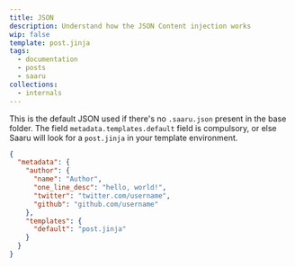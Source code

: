 ```yaml
---
title: JSON
description: Understand how the JSON Content injection works
wip: false
template: post.jinja
tags:
  - documentation
  - posts
  - saaru
collections:
  - internals
---
```


This is the default JSON used if there's no `.saaru.json` present in the base folder. The field `metadata.templates.default` field is compulsory, or else Saaru will look for a `post.jinja` in your template environment.

```json
{
  "metadata": {
    "author": {
      "name": "Author",
      "one_line_desc": "hello, world!",
      "twitter": "twitter.com/username",
      "github": "github.com/username"
    },
    "templates": {
      "default": "post.jinja"
    }
  }
}
```
